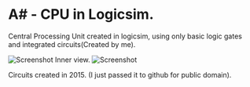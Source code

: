 # A# - CPU in Logicsim.
Central Processing Unit created in logicsim, using only basic logic gates and integrated circuits(Created by me).


![Screenshot](https://i.postimg.cc/bNXQj4TP/Captura-de-Tela-2017-10-12-as-21-26-43.png)
Inner view.
![Screenshot](https://i.postimg.cc/bv6xcJ6V/Captura-de-Tela-2017-10-12-as-21-22-34.png)

Circuits created in 2015. (I just passed it to github for public domain).
